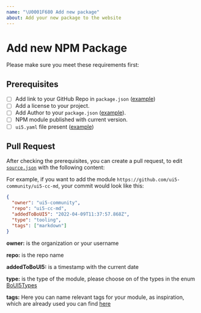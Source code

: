 ```yaml
---
name: "\U0001F680 Add new package"
about: Add your new package to the website
---
```


# Add new NPM Package

Please make sure you meet these requirements first:

## Prerequisites

- [ ] Add link to your GitHub Repo in `package.json` ([example](https://github.com/ui5-community/ui5-ecosystem-showcase/blob/054d9a6ae2836fdcdef076af765b2cc292082cbd/packages/ui5-tooling-modules/package.json#L7-L11))
- [ ] Add a license to your project.
- [ ] Add Author to your `package.json` ([example](https://github.com/ui5-community/ui5-ecosystem-showcase/blob/054d9a6ae2836fdcdef076af765b2cc292082cbd/packages/ui5-tooling-modules/package.json#L5)).
- [ ] NPM module published with current version.
- [ ] `ui5.yaml` file present ([example](https://github.com/ui5-community/ui5-ecosystem-showcase/blob/main/packages/ui5-middleware-livereload/ui5.yaml))

## Pull Request

After checking the prerequisites, you can create a pull request, to edit [`source.json`](https://github.com/ui5-community/bestofui5-website/blob/main/packages/crawler/sources.json) with the following content:

For example, if you want to add the module `https://github.com/ui5-community/ui5-cc-md`, your commit would look like this:

```json
{
  "owner": "ui5-community",
  "repo": "ui5-cc-md",
  "addedToBoUI5": "2022-04-09T11:37:57.868Z",
  "type": "tooling",
  "tags": ["markdown"]
}
```

**owner:** is the organization or your username

**repo:** is the repo name

**addedToBoUI5:** is a timestamp with the current date

**type:** is the type of the module, please choose on of the types in the enum [BoUI5Types](https://github.com/ui5-community/bestofui5-website/blob/17eac7bc6f4f39b2b085395df3485be64bb0a864/packages/crawler/src/types.d.ts#L1)

**tags:** Here you can name relevant tags for your module, as inspiration, which are already used you can find [here](https://bestofui5-website/#/tags)
